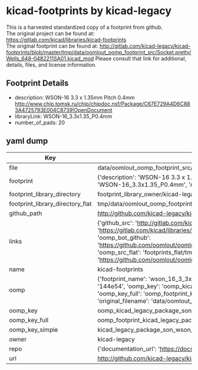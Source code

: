 # kicad-footprints by kicad-legacy  
This is a harvested standardized copy of a footprint from github.  
The original project can be found at:  
https://gitlab.com/kicad/libraries/kicad-footprints  
The original footprint can be found at:
http://gitlab.com/kicad-legacy/kicad-footprints/blob/master/tmp/data/oomlout_oomp_footprint_src/Socket.pretty/Wells_648-0482211SA01.kicad_mod
Please consult that link for additional, details, files, and license information.  
## Footprint Details
* description: WSON-16 3.3 x 1.35mm  Pitch 0.4mm http://www.chip.tomsk.ru/chip/chipdoc.nsf/Package/C67E729A4D6C883A4725793E004C8739!OpenDocument  
* libraryLink: WSON-16_3.3x1.35_P0.4mm  
* number_of_pads: 20  
## yaml dump  
| Key | Value |  
| --- | --- |  
| file | data/oomlout_oomp_footprint_src/kicad-footprints/Package_SON.pretty/WSON-16_3.3x1.35_P0.4mm.kicad_mod |  
| footprint | {'description': 'WSON-16 3.3 x 1.35mm  Pitch 0.4mm http://www.chip.tomsk.ru/chip/chipdoc.nsf/Package/C67E729A4D6C883A4725793E004C8739!OpenDocument', 'libraryLink': 'WSON-16_3.3x1.35_P0.4mm', 'number_of_pads': 20} |  
| footprint_library_directory | footprint_library_owner/kicad-legacy_kicad-footprints |  
| footprint_library_directory_flat | tmp/data/oomlout_oomp_footprint_src/footprints_flat/kicad_legacy_package_son_wson_16_3_3x1_35_p0_4mm/working |  
| github_path | http://github.com/kicad-legacy/kicad-footprints/blob/master/tmp/data/oomlout_oomp_footprint_src/Package_SON.pretty/WSON-16_3.3x1.35_P0.4mm.kicad_mod |  
| links | {'github_src': 'http://gitlab.com/kicad-legacy/kicad-footprints/blob/master/tmp/data/oomlout_oomp_footprint_src/Socket.pretty/Wells_648-0482211SA01.kicad_mod', 'github_src_repo': 'https://gitlab.com/kicad/libraries/kicad-footprints', 'oomp_bot': 'tmp/data/oomlout_oomp_footprint_src/footprints/kicad_legacy_package_son_wson_16_3_3x1_35_p0_4mm/working', 'oomp_bot_github': 'https://github.com/oomlout/oomlout_oomp_footprint_bot/tree/main/tmp/data/oomlout_oomp_footprint_src/footprints/kicad_legacy_package_son_wson_16_3_3x1_35_p0_4mm/working', 'oomp_src_flat': 'footprints_flat/tmp/data/oomlout_oomp_footprint_src/footprints_flat/kicad_legacy_package_son_wson_16_3_3x1_35_p0_4mm/working', 'oomp_src_flat_github': 'https://github.com/oomlout/oomlout_oomp_footprint_src/tree/main/tmp/data/oomlout_oomp_footprint_src/footprints_flat/kicad_legacy_package_son_wson_16_3_3x1_35_p0_4mm/working'} |  
| name | kicad-footprints |  
| oomp | {'footprint_name': 'wson_16_3_3x1_35_p0_4mm', 'library_name': 'package_son', 'md5': '144e54a31fcfc72a3c22e2d9c123c8a6', 'md5_10': '144e54a31f', 'md5_5': '144e5', 'md5_6': '144e54', 'oomp_key': 'oomp_kicad_legacy_package_son_wson_16_3_3x1_35_p0_4mm', 'oomp_key_extra': 'oomp_footprint_kicad_legacy_package_son_wson_16_3_3x1_35_p0_4mm', 'oomp_key_full': 'oomp_footprint_kicad_legacy_package_son_wson_16_3_3x1_35_p0_4mm_144e54', 'oomp_key_simple': 'kicad_legacy_package_son_wson_16_3_3x1_35_p0_4mm', 'original_filename': 'data/oomlout_oomp_footprint_src/kicad-footprints/Package_SON.pretty/WSON-16_3.3x1.35_P0.4mm.kicad_mod', 'owner_name': 'kicad_legacy'} |  
| oomp_key | oomp_kicad_legacy_package_son_wson_16_3_3x1_35_p0_4mm |  
| oomp_key_full | oomp_footprint_kicad_legacy_package_son_wson_16_3_3x1_35_p0_4mm |  
| oomp_key_simple | kicad_legacy_package_son_wson_16_3_3x1_35_p0_4mm |  
| owner | kicad-legacy |  
| repo | {'documentation_url': 'https://docs.github.com/rest/repos/repos#get-a-repository', 'message': 'Not Found'} |  
| url | http://github.com/kicad-legacy/kicad-footprints |  


